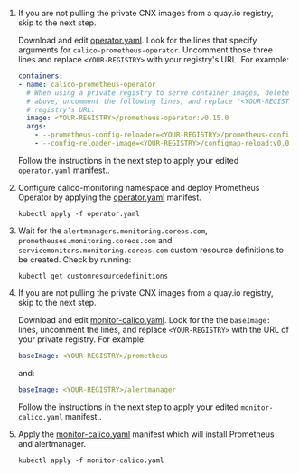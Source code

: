 1. If you are not pulling the private CNX images from a quay.io registry, skip to the next step.

   Download and edit [operator.yaml]({{site.baseurl}}/{{page.version}}/getting-started/kubernetes/installation/hosted/cnx/1.7/operator.yaml).
   Look for the lines that specify arguments for `calico-prometheus-operator`.
   Uncomment those three lines and replace `<YOUR-REGISTRY>` with your
   registry's URL. For example:

   ```yaml
   containers:
   - name: calico-prometheus-operator
     # When using a private registry to serve container images, delete the "image:" line
     # above, uncomment the following lines, and replace "<YOUR-REGISTRY>" with your
     # registry's URL.
     image: <YOUR-REGISTRY>/prometheus-operator:v0.15.0
     args:
       - --prometheus-config-reloader=<YOUR-REGISTRY>/prometheus-config-reloader:v0.0.2
       - --config-reloader-image=<YOUR-REGISTRY>/configmap-reload:v0.0.1
   ```

   Follow the instructions in the next step to apply your edited `operator.yaml` manifest..

1. Configure calico-monitoring namespace and deploy Prometheus Operator by
  applying the [operator.yaml]({{site.baseurl}}/{{page.version}}/getting-started/kubernetes/installation/hosted/cnx/1.7/operator.yaml) manifest.

   ```
   kubectl apply -f operator.yaml
   ```

1. Wait for the `alertmanagers.monitoring.coreos.com`, `prometheuses.monitoring.coreos.com` and `servicemonitors.monitoring.coreos.com` custom resource definitions to be created. Check by running:

   ```
   kubectl get customresourcedefinitions
   ```

1. If you are not pulling the private CNX images from a quay.io registry, skip to the next step.

   Download and edit [monitor-calico.yaml]({{site.baseurl}}/{{page.version}}/getting-started/kubernetes/installation/hosted/cnx/1.7/monitor-calico.yaml).
   Look for the the `baseImage:` lines, uncomment the lines, and replace
   `<YOUR-REGISTRY>` with the URL of your private registry. For example:

   ```yaml
   baseImage: <YOUR-REGISTRY>/prometheus
   ```

   and:

   ```yaml
   baseImage: <YOUR-REGISTRY>/alertmanager
   ```

   Follow the instructions in the next step to apply your edited `monitor-calico.yaml` manifest..

1. Apply the [monitor-calico.yaml]({{site.baseurl}}/{{page.version}}/getting-started/kubernetes/installation/hosted/cnx/1.7/monitor-calico.yaml) manifest which will
  install Prometheus and alertmanager.

   ```
   kubectl apply -f monitor-calico.yaml
   ```
